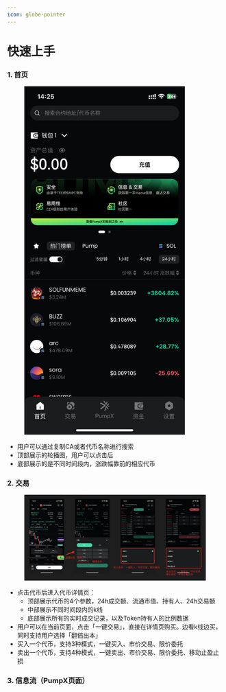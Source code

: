 ```yaml
---
icon: globe-pointer
---
```


# 快速上手

### 1. 首页

<figure><img src="../.gitbook/assets/image (1).png" alt="" width="375"><figcaption></figcaption></figure>

* 用户可以通过复制CA或者代币名称进行搜索
* 顶部展示的轮播图，用户可以点击后&#x20;
* 底部展示的是不同时间段内，涨跌幅靠前的相应代币

### 2. 交易

<figure><img src="../.gitbook/assets/image (3).png" alt=""><figcaption></figcaption></figure>

* 点击代币后进入代币详情页：
  * 顶部展示代币的4个参数，24h成交额、流通市值、持有人、24h交易额
  * 中部展示不同时间段内的k线
  * 底部展示所有的实时成交记录，以及Token持有人的比例数据
* 用户可以在当前页面，点击「一键交易」，直接在详情页购买。边看k线边买，同时支持用户选择「翻倍出本」
* 买入一个代币，支持3种模式，一键买入、市价交易、限价委托
* 卖出一个代币，支持4种模式，一键卖出、市价交易、限价委托、移动止盈止损

### 3. 信息流（PumpX页面）


